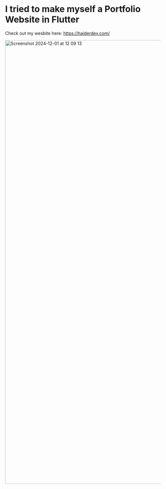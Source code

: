 # I tried to make myself a Portfolio Website in Flutter

Check out my wesbite here: https://haiderdev.com/


<img width="1439" alt="Screenshot 2024-12-01 at 12 09 13" src="https://github.com/user-attachments/assets/16c955a0-4787-45ae-aea9-55b58d832ddb">

